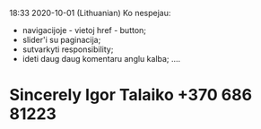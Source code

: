 18:33 2020-10-01
(Lithuanian)
Ko nespejau:
<!-- - mygtuka "to top" button; -->
<!-- - burgeriui "toggle" funkcija; -->
- navigacijoje - vietoj href - button;
- slider'i su paginacija;
- sutvarkyti responsibility;
- ideti daug daug komentaru anglu kalba;
....


Sincerely
Igor Talaiko
+370 686 81223
========================